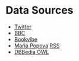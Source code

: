 Data Sources
============

* [Twitter](http://twitter.com)
* [BBC](http://bbc.co.uk)
* [Bookvibe](http://bookvibe.com)
* [Maria Popova](http://www.brainpickings.org) [RSS](http://feedproxy.google.com/brainpickings/rss)
* [DBBedia OWL](http://dbpedia.org)

